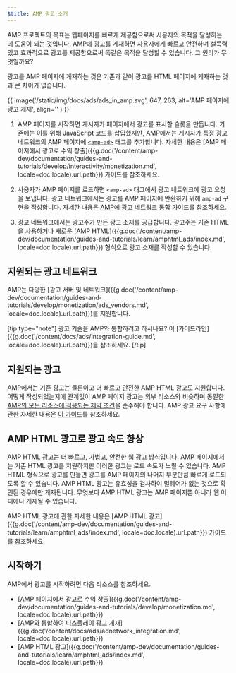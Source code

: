 ```yaml
---
$title: AMP 광고 소개
---
```


AMP 프로젝트의 목표는 웹페이지를 빠르게 제공함으로써 사용자의 목적을 달성하는 데 도움이 되는 것입니다. AMP에 광고를 게재하면 사용자에게 빠르고 안전하며 설득력 있고 효과적으로 광고를 제공함으로써 똑같은 목적을 달성할 수 있습니다. 그 원리가 무엇일까요?  

광고를 AMP 페이지에 게재하는 것은 기존과 같이 광고를 HTML 페이지에 게재하는 것과 큰 차이가 없습니다.

{{ image('/static/img/docs/ads/ads_in_amp.svg', 647, 263, alt='AMP 페이지에 광고 게재', align='' ) }}

1.  AMP 페이지를 시작하면 게시자가 페이지에서 광고를 표시할 슬롯을 만듭니다. 기존에는 이를 위해 JavaScript 코드를 삽입했지만, AMP에서는 게시자가 특정 광고 네트워크의 AMP 페이지에 [`<amp-ad>`](/ko/docs/reference/components/amp-ad.html) 태그를 추가합니다. 자세한 내용은 [AMP 페이지에서 광고로 수익 창출]({{g.doc('/content/amp-dev/documentation/guides-and-tutorials/develop/interactivity/monetization.md', locale=doc.locale).url.path}}) 가이드를 참조하세요.

2.  사용자가 AMP 페이지를 로드하면 `<amp-ad>` 태그에서 광고 네트워크에 광고 요청을 보냅니다. 광고 네트워크에서는 광고를 AMP 페이지에 반환하기 위해 `amp-ad` 구현을 작성합니다. 자세한 내용은 [AMP에 광고 네트워크 통합](https://github.com/ampproject/amphtml/blob/master/ads/README.md) 가이드를 참조하세요.

3.  광고 네트워크에서는 광고주가 만든 광고 소재를 공급합니다. 광고주는 기존 HTML을 사용하거나 새로운 [AMP HTML]({{g.doc('/content/amp-dev/documentation/guides-and-tutorials/learn/amphtml_ads/index.md', locale=doc.locale).url.path}}) 형식으로 광고 소재를 작성할 수 있습니다. 

## 지원되는 광고 네트워크

AMP는 다양한 [광고 서버 및 네트워크]({{g.doc('/content/amp-dev/documentation/guides-and-tutorials/develop/monetization/ads_vendors.md', locale=doc.locale).url.path}})를 지원합니다.

[tip type="note"]
광고 기술을 AMP와 통합하려고 하시나요? 이 [가이드라인]({{g.doc('/content/docs/ads/integration-guide.md', locale=doc.locale).url.path}})을 참조하세요.
[/tip]

## 지원되는 광고

AMP에서는 기존 광고는 물론이고 더 빠르고 안전한 AMP HTML 광고도 지원합니다.  어떻게 작성되었는지에 관계없이 AMP 페이지 광고는 외부 리소스와 비슷하며 동일한 [AMP의 모든 리소스에 적용되는 제약 조건](/learn/about-how/)을 준수해야 합니다.   AMP 광고 요구 사항에 관한 자세한 내용은 [이 가이드](https://github.com/ampproject/amphtml/blob/master/ads/README.md#constraints)를 참조하세요.

## AMP HTML 광고로 광고 속도 향상

AMP HTML 광고는 더 빠르고, 가볍고, 안전한 웹 광고 방식입니다. AMP 페이지에서는 기존 HTML 광고를 지원하지만 이러한 광고는 로드 속도가 느릴 수 있습니다. AMP HTML 형식으로 광고를 만들면 광고를 AMP 페이지의 나머지 부분만큼 빠르게 로드되도록 할 수 있습니다. AMP HTML 광고는 유효성을 검사하여 멀웨어가 없는 것으로 확인된 경우에만 게재됩니다. 무엇보다 AMP HTML 광고는 AMP 페이지뿐 아니라 웹 어디에나 게재될 수 있습니다.

AMP HTML 광고에 관한 자세한 내용은 [AMP HTML 광고]({{g.doc('/content/amp-dev/documentation/guides-and-tutorials/learn/amphtml_ads/index.md', locale=doc.locale).url.path}}) 가이드를 참조하세요.


## 시작하기

AMP에서 광고를 시작하려면 다음 리소스를 참조하세요.

* [AMP 페이지에서 광고로 수익 창출]({{g.doc('/content/amp-dev/documentation/guides-and-tutorials/develop/monetization.md', locale=doc.locale).url.path}})
* [AMP와 통합하여 디스플레이 광고 게재]({{g.doc('/content/docs/ads/adnetwork_integration.md', locale=doc.locale).url.path}})
* [AMP HTML 광고]({{g.doc('/content/amp-dev/documentation/guides-and-tutorials/learn/amphtml_ads/index.md', locale=doc.locale).url.path}})
 
